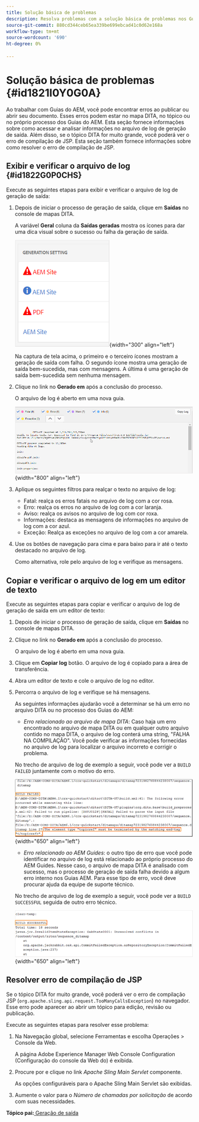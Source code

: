 ```yaml
---
title: Solução básica de problemas
description: Resolva problemas com a solução básica de problemas nos Guias do AEM. Saiba como exibir, copiar e verificar o arquivo de log em um editor de texto e resolver erros de compilação de JSP.
source-git-commit: 880cd344ceb65ea339be699ebcad41c0d62e168a
workflow-type: tm+mt
source-wordcount: '690'
ht-degree: 0%

---
```


# Solução básica de problemas {#id1821I0Y0G0A}

Ao trabalhar com Guias do AEM, você pode encontrar erros ao publicar ou abrir seu documento. Esses erros podem estar no mapa DITA, no tópico ou no próprio processo dos Guias do AEM. Esta seção fornece informações sobre como acessar e analisar informações no arquivo de log de geração de saída. Além disso, se o tópico DITA for muito grande, você poderá ver o erro de compilação de JSP. Esta seção também fornece informações sobre como resolver o erro de compilação de JSP.

## Exibir e verificar o arquivo de log {#id1822G0P0CHS}

Execute as seguintes etapas para exibir e verificar o arquivo de log de geração de saída:

1. Depois de iniciar o processo de geração de saída, clique em **Saídas** no console de mapas DITA.

   A variável **Geral** coluna da **Saídas geradas** mostra os ícones para dar uma dica visual sobre o sucesso ou falha da geração de saída.

   ![](images/output-general-settings.png){width="300" align="left"}

   Na captura de tela acima, o primeiro e o terceiro ícones mostram a geração de saída com falha. O segundo ícone mostra uma geração de saída bem-sucedida, mas com mensagens. A última é uma geração de saída bem-sucedida sem nenhuma mensagem.

1. Clique no link no **Gerado em** após a conclusão do processo.

   O arquivo de log é aberto em uma nova guia.

   ![](images/log-file.png){width="800" align="left"}

1. Aplique os seguintes filtros para realçar o texto no arquivo de log:
   - Fatal: realça os erros fatais no arquivo de log com a cor rosa.
   - Erro: realça os erros no arquivo de log com a cor laranja.
   - Aviso: realça os avisos no arquivo de log com cor roxa.
   - Informações: destaca as mensagens de informações no arquivo de log com a cor azul.
   - Exceção: Realça as exceções no arquivo de log com a cor amarela.
1. Use os botões de navegação para cima e para baixo para ir até o texto destacado no arquivo de log.

   Como alternativa, role pelo arquivo de log e verifique as mensagens.


## Copiar e verificar o arquivo de log em um editor de texto

Execute as seguintes etapas para copiar e verificar o arquivo de log de geração de saída em um editor de texto:

1. Depois de iniciar o processo de geração de saída, clique em **Saídas** no console de mapas DITA.

1. Clique no link no **Gerado em** após a conclusão do processo.

   O arquivo de log é aberto em uma nova guia.

1. Clique em **Copiar log** botão. O arquivo de log é copiado para a área de transferência.
1. Abra um editor de texto e cole o arquivo de log no editor.

1. Percorra o arquivo de log e verifique se há mensagens.

   As seguintes informações ajudarão você a determinar se há um erro no arquivo DITA ou no processo dos Guias do AEM:

   - *Erro relacionado ao arquivo de mapa DITA*: Caso haja um erro encontrado no arquivo de mapa DITA ou em qualquer outro arquivo contido no mapa DITA, o arquivo de log conterá uma string, &quot;FALHA NA COMPILAÇÃO&quot;. Você pode verificar as informações fornecidas no arquivo de log para localizar o arquivo incorreto e corrigir o problema.

   No trecho de arquivo de log de exemplo a seguir, você pode ver a `BUILD FAILED` juntamente com o motivo do erro.

   ![](images/dita-error-in-log-file.png){width="650" align="left"}

   - *Erro relacionado ao AEM Guides*: o outro tipo de erro que você pode identificar no arquivo de log está relacionado ao próprio processo do AEM Guides. Nesse caso, o arquivo de mapa DITA é analisado com sucesso, mas o processo de geração de saída falha devido a algum erro interno nos Guias AEM. Para esse tipo de erro, você deve procurar ajuda da equipe de suporte técnico.

   No trecho de arquivo de log de exemplo a seguir, você pode ver a `BUILD SUCCESSFUL` seguida de outro erro técnico.

   ![](images/process-error-in-log-file.png){width="650" align="left"}


## Resolver erro de compilação de JSP

Se o tópico DITA for muito grande, você poderá ver o erro de compilação JSP \(`org.apache.sling.api.request.TooManyCallsException`\) no navegador. Esse erro pode aparecer ao abrir um tópico para edição, revisão ou publicação.

Execute as seguintes etapas para resolver esse problema:

1. Na Navegação global, selecione Ferramentas e escolha Operações \> Console da Web.

   A página Adobe Experience Manager Web Console Configuration (Configuração do console da Web do) é exibida.

1. Procure por e clique no link *Apache Sling Main Servlet* componente.

   As opções configuráveis para o Apache Sling Main Servlet são exibidas.

1. Aumente o valor para o *Número de chamadas por solicitação* de acordo com suas necessidades.


**Tópico pai:**[ Geração de saída](generate-output.md)
